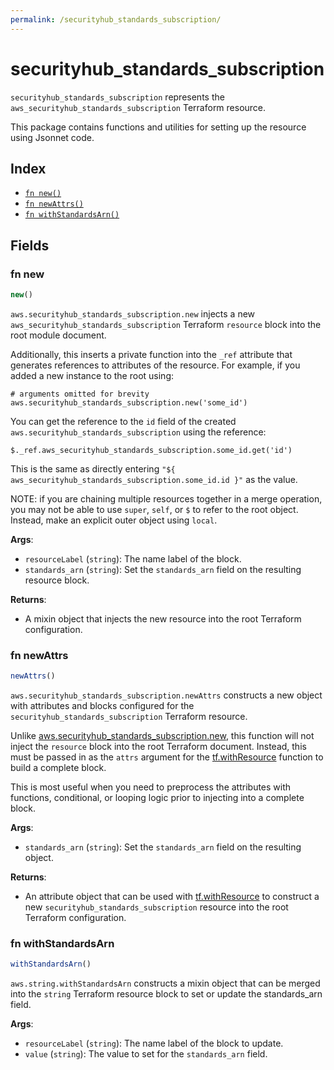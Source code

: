 ```yaml
---
permalink: /securityhub_standards_subscription/
---
```


# securityhub_standards_subscription

`securityhub_standards_subscription` represents the `aws_securityhub_standards_subscription` Terraform resource.



This package contains functions and utilities for setting up the resource using Jsonnet code.


## Index

* [`fn new()`](#fn-new)
* [`fn newAttrs()`](#fn-newattrs)
* [`fn withStandardsArn()`](#fn-withstandardsarn)

## Fields

### fn new

```ts
new()
```


`aws.securityhub_standards_subscription.new` injects a new `aws_securityhub_standards_subscription` Terraform `resource`
block into the root module document.

Additionally, this inserts a private function into the `_ref` attribute that generates references to attributes of the
resource. For example, if you added a new instance to the root using:

    # arguments omitted for brevity
    aws.securityhub_standards_subscription.new('some_id')

You can get the reference to the `id` field of the created `aws.securityhub_standards_subscription` using the reference:

    $._ref.aws_securityhub_standards_subscription.some_id.get('id')

This is the same as directly entering `"${ aws_securityhub_standards_subscription.some_id.id }"` as the value.

NOTE: if you are chaining multiple resources together in a merge operation, you may not be able to use `super`, `self`,
or `$` to refer to the root object. Instead, make an explicit outer object using `local`.

**Args**:
  - `resourceLabel` (`string`): The name label of the block.
  - `standards_arn` (`string`): Set the `standards_arn` field on the resulting resource block.

**Returns**:
- A mixin object that injects the new resource into the root Terraform configuration.


### fn newAttrs

```ts
newAttrs()
```


`aws.securityhub_standards_subscription.newAttrs` constructs a new object with attributes and blocks configured for the `securityhub_standards_subscription`
Terraform resource.

Unlike [aws.securityhub_standards_subscription.new](#fn-new), this function will not inject the `resource`
block into the root Terraform document. Instead, this must be passed in as the `attrs` argument for the
[tf.withResource](https://github.com/tf-libsonnet/core/tree/main/docs#fn-withresource) function to build a complete block.

This is most useful when you need to preprocess the attributes with functions, conditional, or looping logic prior to
injecting into a complete block.

**Args**:
  - `standards_arn` (`string`): Set the `standards_arn` field on the resulting object.

**Returns**:
  - An attribute object that can be used with [tf.withResource](https://github.com/tf-libsonnet/core/tree/main/docs#fn-withresource) to construct a new `securityhub_standards_subscription` resource into the root Terraform configuration.


### fn withStandardsArn

```ts
withStandardsArn()
```

`aws.string.withStandardsArn` constructs a mixin object that can be merged into the `string`
Terraform resource block to set or update the standards_arn field.



**Args**:
  - `resourceLabel` (`string`): The name label of the block to update.
  - `value` (`string`): The value to set for the `standards_arn` field.
